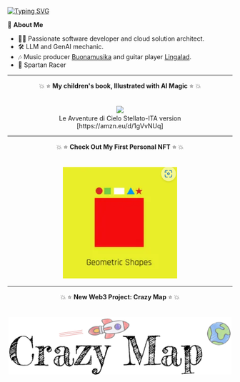 [![Typing SVG](https://readme-typing-svg.demolab.com?font=Fira+Code&duration=3000&pause=500&color=36BCF7FF&width=435&lines=Hi+there%2C+I'm+Luca%F0%9F%91%8B;Love+%F0%9F%96%A4+Code+🧑‍💻+and+Play++🎸)](https://git.io/typing-svg)

📌 **About Me**
- 👨‍💻 Passionate software developer and cloud solution architect.
- 🛠️ LLM and GenAI mechanic.
- 🎶 Music producer [Buonamusika](https://www.instagram.com/buonamusika/?hl=en) and guitar player [Lingalad](https://it.wikipedia.org/wiki/Lingalad).
- 🏅 Spartan Racer

-------------

<div align="center">

💥 ⭐ **My children's book, Illustrated with AI Magic** ⭐ 💥 

<br/>

<a href="https://amzn.eu/d/1gVvNUq" target="_blank">
    <img src="./Cover-github.png" width="256"/>
</a>
<br/>
Le Avventure di Cielo Stellato-ITA version <br/>
[https://amzn.eu/d/1gVvNUq]
</div>



---

<div align="center">

💥 ⭐ **Check Out My First Personal NFT** ⭐ 💥 

<br/>

<a href="https://opensea.io/collection/geometricshapes-v3" target="_blank">
    <img src="./geometric shape.png" width="256"/>
    
    
</a>

</div>

---

<div align="center">

💥 ⭐ **New Web3 Project: Crazy Map** ⭐ 💥 

<br/>

<a href="https://github.com/NTTLuke/crazymap" target="_blank">
    <img src="https://github.com/NTTLuke/crazymap/blob/main/app/DRAFT/Logo.jpg?raw=true" width="500"/>
</a>

</div>
